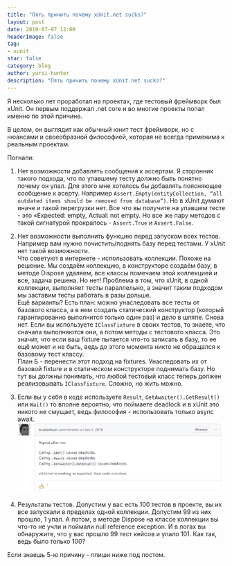```yaml
---
title: "Пять причить почему xUnit.net sucks?"
layout: post
date: 2019-07-07 12:00
headerImage: false
tag:
- xunit
star: false
category: blog
author: yurii-hunter
description: "Пять причить почему xUnit.net sucks?"
---
```

Я несколько лет проработал на проектах, где тестовый фреймворк был xUnit. Он первым поддержал .net core и во многие проекты попал именно по этой причине.

В целом, он выглядит как обычный юнит тест фреймворк, но с нюансами и своеобразной философией, которая не всегда применима к реальным проектам.

Погнали:

1) Нет возможности добавлять сообщения к ассертам. Я сторонник такого подхода, что по упавшему тесту должно быть понятно почему он упал. Для этого мне хотелось бы добавлять поясняющее сообщение к асерту. Например `Assert.Empty(entityCollection, “all outdated items should be removed from database”)`. Но в xUnit думают иначе и такой перегрузки нет. Все что вы получите на упавшем тесте - это «Еxpected: empty, Actual: not empty. Но все же пару методов с такой сигнатурой прокралось - `Assert.True` и `Assert.False`.

2) Нет возможности выполнить функцию перед запуском всех тестов. Например вам нужно почистить/поднять базу перед тестами. У xUnit нет такой возможности.  
Что советуют в интернете - использовать коллекции. Похоже на решение. Мы создаём коллекцию, в конструкторе создаём базу, в методе Dispose удаляем, все классы помечаем этой коллекцией и все, задача решена. Но нет! Проблема в том, что xUnit, в одной коллекции, выполняет тесты параллельно, а значит таким подходом мы заставим тесты работать в разы дольше.  
Ещё варианты? Есть план: можно унаследовать все тесты от базового класса, а в нем создать статический конструктор (который гарантированно выполнится только один раз) и дело в шляпе. Снова нет. Если вы используете `IClassFixture` в своих тестов, то знаете, что сначала выполняются они, а потом методы с тестового класса. Это значит, что если ваш fixture пытается что-то записать в базу, то ее ещё может и не быть, ведь до этого момента никто не обращался к базовому тест классу.  
План Б - перенести этот подход на fixtures. Унаследовать их от базовой fixture и в статическом конструкторе поднимать базу. Но тут вы должны понимать, что любой тестовый класс теперь должен реализовывать `IClassFixture`. Сложно, но жить можно.

3) Если вы у cебя в коде используете `Result`, `GetAwaiter().GetResult()` или `Wait()` то вполне вероятно, что поймаете deadlock и в xUnit это никого не смущает, ведь философия - использовать только async await.
![xunit deadlock](/assets/images/2019/xunit-position.png)

4) Результаты тестов. Допустим у вас есть 100 тестов в проекте, вы их все запускали в пределах одной коллекции. Допустим 99 из них прошло, 1 упал. А потом, в методе Dispose на классе коллекции вы что-то не учли и поймали null reference exception. И в логах вы обнаружите, что у вас прошло 99 тест кейсов и упало 101. Как так, ведь было только 100?

Если знаешь 5-ю причину - ппиши ниже под постом.